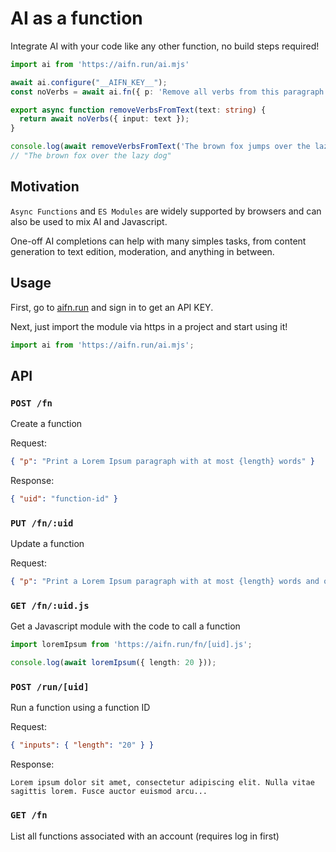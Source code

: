# AI as a function

Integrate AI with your code like any other function, no build steps required!

```ts
import ai from 'https://aifn.run/ai.mjs'

await ai.configure("__AIFN_KEY__");
const noVerbs = await ai.fn({ p: 'Remove all verbs from this paragraph: "{input}"' });

export async function removeVerbsFromText(text: string) {
  return await noVerbs({ input: text });
}

console.log(await removeVerbsFromText('The brown fox jumps over the lazy dog.'));
// "The brown fox over the lazy dog"
```

## Motivation

`Async Functions` and `ES Modules` are widely supported by browsers and can also be used to mix AI and Javascript.

One-off AI completions can help with many simples tasks, from content generation to text edition, moderation, and anything in between.

## Usage

First, go to [aifn.run](https://aifn.run) and sign in to get an API KEY.

Next, just import the module via https in a project and start using it!

```ts
import ai from 'https://aifn.run/ai.mjs';
```

## API

### `POST /fn`

Create a function

Request:
```json
{ "p": "Print a Lorem Ipsum paragraph with at most {length} words" }
```

Response:
```json
{ "uid": "function-id" }
```

### `PUT /fn/:uid`

Update a function

Request:
```json
{ "p": "Print a Lorem Ipsum paragraph with at most {length} words and only lowercase words" }
```

### `GET /fn/:uid.js`

Get a Javascript module with the code to call a function

```ts
import loremIpsum from 'https://aifn.run/fn/[uid].js';

console.log(await loremIpsum({ length: 20 }));
```

### `POST /run/[uid]`

Run a function using a function ID

Request:
```json
{ "inputs": { "length": "20" } }
```

Response:
```text
Lorem ipsum dolor sit amet, consectetur adipiscing elit. Nulla vitae sagittis lorem. Fusce auctor euismod arcu...
```

### `GET /fn`

List all functions associated with an account (requires log in first)

